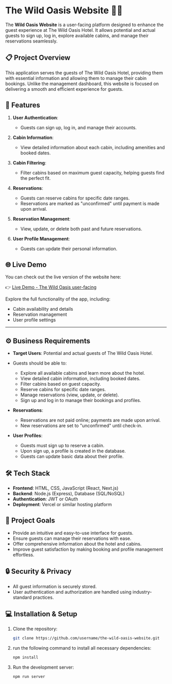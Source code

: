 # The Wild Oasis Website 🌴🏨

The **Wild Oasis Website** is a user-facing platform designed to enhance the guest experience at The Wild Oasis Hotel. It allows potential and actual guests to sign up, log in, explore available cabins, and manage their reservations seamlessly.

## 📋 Project Overview

This application serves the guests of The Wild Oasis Hotel, providing them with essential information and allowing them to manage their cabin bookings. Unlike the management dashboard, this website is focused on delivering a smooth and efficient experience for guests.

## 🚀 Features

1. **User Authentication**: 
   - Guests can sign up, log in, and manage their accounts.

2. **Cabin Information**:
   - View detailed information about each cabin, including amenities and booked dates.

3. **Cabin Filtering**:
   - Filter cabins based on maximum guest capacity, helping guests find the perfect fit.

4. **Reservations**:
   - Guests can reserve cabins for specific date ranges. 
   - Reservations are marked as "unconfirmed" until payment is made upon arrival.
   
5. **Reservation Management**:
   - View, update, or delete both past and future reservations.

6. **User Profile Management**:
   - Guests can update their personal information.
  
## 🌐 Live Demo

You can check out the live version of the website here:

👉 [Live Demo - The Wild Oasis user-facing](https://the-wild-oasis-website-chi-puce.vercel.app/)

Explore the full functionality of the app, including:
- Cabin availability and details
- Reservation management
- User profile settings

---

## ⚙️ Business Requirements

- **Target Users**: Potential and actual guests of The Wild Oasis Hotel.
- Guests should be able to:
  - Explore all available cabins and learn more about the hotel.
  - View detailed cabin information, including booked dates.
  - Filter cabins based on guest capacity.
  - Reserve cabins for specific date ranges.
  - Manage reservations (view, update, or delete).
  - Sign up and log in to manage their bookings and profiles.

- **Reservations**:
  - Reservations are not paid online; payments are made upon arrival.
  - New reservations are set to "unconfirmed" until check-in.
  
- **User Profiles**:
  - Guests must sign up to reserve a cabin.
  - Upon sign up, a profile is created in the database.
  - Guests can update basic data about their profile.

## 🛠️ Tech Stack

- **Frontend**: HTML, CSS, JavaScript (React, Next.js)
- **Backend**: Node.js (Express), Database (SQL/NoSQL)
- **Authentication**: JWT or OAuth
- **Deployment**: Vercel or similar hosting platform

## 🎯 Project Goals

- Provide an intuitive and easy-to-use interface for guests.
- Ensure guests can manage their reservations with ease.
- Offer comprehensive information about the hotel and cabins.
- Improve guest satisfaction by making booking and profile management effortless.

## 🔒 Security & Privacy

- All guest information is securely stored.
- User authentication and authorization are handled using industry-standard practices.



## 💻 Installation & Setup


1. Clone the repository:
   ```bash
   git clone https://github.com/username/the-wild-oasis-website.git

2. run the following command to install all necessary dependencies:
   ```bash
   npm install

3. Run the development server:
   ```bash
   npm run server

